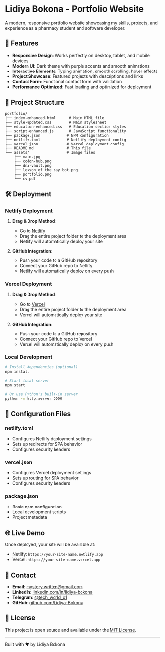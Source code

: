 # Lidiya Bokona - Portfolio Website

A modern, responsive portfolio website showcasing my skills, projects, and experience as a pharmacy student and software developer.

## 🚀 Features

- **Responsive Design**: Works perfectly on desktop, tablet, and mobile devices
- **Modern UI**: Dark theme with purple accents and smooth animations
- **Interactive Elements**: Typing animation, smooth scrolling, hover effects
- **Project Showcase**: Featured projects with descriptions and links
- **Contact Form**: Functional contact form with validation
- **Performance Optimized**: Fast loading and optimized for deployment

## 📁 Project Structure

```
portfolio/
├── index-enhanced.html      # Main HTML file
├── style-updated.css        # Main stylesheet
├── education-enhanced.css   # Education section styles
├── script-enhanced.js       # JavaScript functionality
├── package.json            # NPM configuration
├── netlify.toml            # Netlify deployment config
├── vercel.json             # Vercel deployment config
├── README.md               # This file
└── assets/                 # Image files
    ├── main.jpg
    ├── codon-hub.png
    ├── dna-vault.png
    ├── lesson of the day bot.png
    ├── portfolio.png
    └── cv.pdf
```

## 🛠️ Deployment

### Netlify Deployment

1. **Drag & Drop Method**:
   - Go to [Netlify](https://netlify.com)
   - Drag the entire project folder to the deployment area
   - Netlify will automatically deploy your site

2. **GitHub Integration**:
   - Push your code to a GitHub repository
   - Connect your GitHub repo to Netlify
   - Netlify will automatically deploy on every push

### Vercel Deployment

1. **Drag & Drop Method**:
   - Go to [Vercel](https://vercel.com)
   - Drag the entire project folder to the deployment area
   - Vercel will automatically deploy your site

2. **GitHub Integration**:
   - Push your code to a GitHub repository
   - Connect your GitHub repo to Vercel
   - Vercel will automatically deploy on every push

### Local Development

```bash
# Install dependencies (optional)
npm install

# Start local server
npm start

# Or use Python's built-in server
python -m http.server 3000
```

## 🔧 Configuration Files

### netlify.toml
- Configures Netlify deployment settings
- Sets up redirects for SPA behavior
- Configures security headers

### vercel.json
- Configures Vercel deployment settings
- Sets up routing for SPA behavior
- Configures security headers

### package.json
- Basic npm configuration
- Local development scripts
- Project metadata

## 🌐 Live Demo

Once deployed, your site will be available at:
- Netlify: `https://your-site-name.netlify.app`
- Vercel: `https://your-site-name.vercel.app`

## 📧 Contact

- **Email**: mystery.written@gmail.com
- **LinkedIn**: [linkedin.com/in/lidiya-bokona](https://et.linkedin.com/in/lidiya-bokona-68621831b)
- **Telegram**: [@tech_world_o1](https://t.me/tech_world_o1)
- **GitHub**: [github.com/Lidiya-Bokona](https://github.com/Lidiya-Bokona)

## 📄 License

This project is open source and available under the [MIT License](LICENSE).

---

Built with ❤️ by Lidiya Bokona
